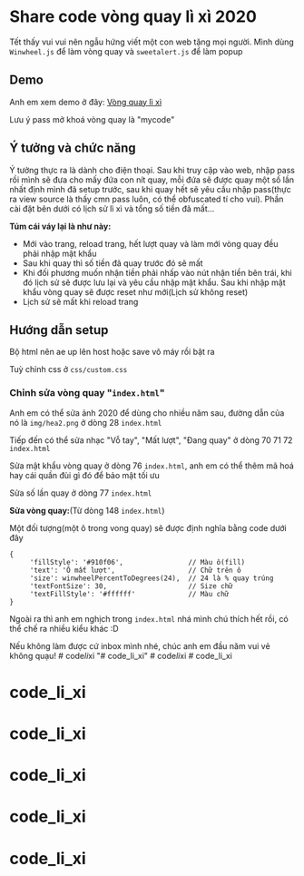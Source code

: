 # Share code vòng quay lì xì 2020
Tết thấy vui vui nên ngẫu hứng viết một con web tặng mọi người.
Mình dùng `Winwheel.js` để làm vòng quay và `sweetalert.js` để làm popup 
## Demo
Anh em xem demo ở đây: [Vòng quay lì xì](https://sharescript.net/demo/vong-quay-li-xi-2020-by-GrouSrlpPrsc/)

Lưu ý pass mở khoá vòng quay là "mycode"
## Ý tưởng và chức năng
Ý tưởng thực ra là dành cho điện thoại. Sau khi truy cập vào web, nhập pass rồi mình sẽ đưa cho mấy đứa con nít quay, mỗi đứa sẽ được quay một số lần nhất định mình đã setup trước, sau khi quay hết sẽ yêu cầu nhập pass(thực ra view source là thấy cmn pass luôn, có thể obfuscated tí cho vui). Phần cài đặt bên dưới có lịch sử lì xì và tổng số tiền đã mất...

**Túm cái váy lại là như này:**
- Mới vào trang, reload trang, hết lượt quay và làm mới vòng quay đều phải nhập mật khẩu
- Sau khi quay thì số tiền đã quay trước đó sẽ mất
- Khi đối phương muốn nhận tiền phải nhấp vào nút nhận tiền bên trái, khi đó lịch sử sẽ được lưu lại và yêu cầu nhập mật khẩu. Sau khi nhập mật khẩu vòng quay sẽ được reset như mới(Lịch sử không reset)
- Lịch sử sẽ mất khi reload trang
## Hướng dẫn setup
Bộ html nên ae up lên host hoặc save vô máy rồi bật ra

Tuỳ chỉnh css ở `css/custom.css`
### Chỉnh sửa vòng quay "`index.html`"
Anh em có thể sửa ảnh 2020 để dùng cho nhiều năm sau, đường dẫn của nó là `img/hea2.png` ở dòng 28 `index.html`

Tiếp đến có thể sửa nhạc "Vỗ tay", "Mất lượt", "Đang quay" ở dòng 70 71 72 `index.html`

Sửa mật khẩu vòng quay ở dòng 76 `index.html`, anh em có thể thêm mã hoá hay cái quần đùi gì đó để bảo mật tối ưu

Sửa số lần quay ở dòng 77 `index.html`

**Sửa vòng quay:**(Từ dòng 148 `index.html`)

Một đối tượng(một ô trong vong quay) sẽ được định nghĩa bằng code dưới đây
~~~
{
     'fillStyle': '#910f06',                // Màu ô(fill)
     'text': 'Ô mất lượt',                  // Chữ trên ô
     'size': winwheelPercentToDegrees(24),  // 24 là % quay trúng
     'textFontSize': 30,                    // Size chữ
     'textFillStyle': '#ffffff'             // Màu chữ
}
~~~
Ngoài ra thì anh em nghịch trong `index.html` nhá mình chú thích hết rồi, có thể chế ra nhiều kiểu khác :D

Nếu không làm được cứ inbox mình nhé, chúc anh em đầu năm vui vẻ không quạu!
#   c o d e _ l i _ x i  
 "# code_li_xi" 
#   c o d e _ l i _ x i  
 # code_li_xi
# code_li_xi
# code_li_xi
# code_li_xi
# code_li_xi
# code_li_xi
